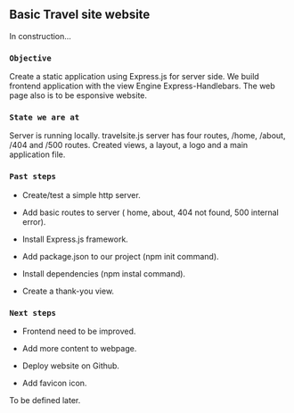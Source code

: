 
## Basic Travel site website

In construction... 

### `Objective`

Create a static application using Express.js for server side.
We build frontend application with the view Engine Express-Handlebars.
The web page also is to be esponsive website. 


### `State we are at`

Server is running locally.
travelsite.js server has four routes, /home, /about, /404 and /500 routes. 
Created views, a layout, a logo and a main application file.

### `Past steps`

- Create/test a simple http server.

- Add basic routes to server ( home, about, 404 not found, 500 internal error).

- Install Express.js framework.

- Add package.json to our project (npm init command).

- Install dependencies (npm instal command).

- Create a thank-you view.


### `Next steps`

- Frontend need to be improved.

- Add more content to webpage. 

- Deploy website on Github.

- Add favicon icon.



To be defined later.

